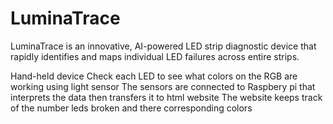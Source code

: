 # LuminaTrace
LuminaTrace is an innovative, AI-powered LED strip diagnostic device that rapidly identifies and maps individual LED failures across entire strips.

Hand-held device
Check each LED to see what colors on the RGB are working using light sensor
The sensors are connected to Raspbery pi that interprets the data then transfers it to html website
The website keeps track of the number leds broken and there corresponding colors

